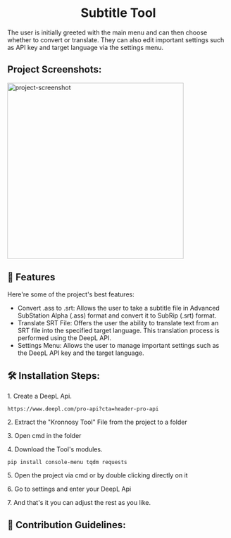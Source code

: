 <h1 align="center" id="title">Subtitle Tool</h1>

<p id="description">The user is initially greeted with the main menu and can then choose whether to convert or translate. They can also edit important settings such as API key and target language via the settings menu.</p>

<h2>Project Screenshots:</h2>

<img src="https://cdn.discordapp.com/attachments/1169292217442123856/1188052381431246908/image.png?ex=65991f00&amp;is=6586aa00&amp;hm=592f550f591945c1dcfba354169025d6ceb97b898c5663e573e864fea8c2a97a&amp;" alt="project-screenshot" width="400" height="400/">

  
  
<h2>🧐 Features</h2>

Here're some of the project's best features:

*   Convert .ass to .srt: Allows the user to take a subtitle file in Advanced SubStation Alpha (.ass) format and convert it to SubRip (.srt) format.
*   Translate SRT File: Offers the user the ability to translate text from an SRT file into the specified target language. This translation process is performed using the DeepL API.
*   Settings Menu: Allows the user to manage important settings such as the DeepL API key and the target language.

<h2>🛠️ Installation Steps:</h2>

<p>1. Create a DeepL Api.</p>

```
https://www.deepl.com/pro-api?cta=header-pro-api
```

<p>2. Extract the "Kronnosy Tool" File from the project to a folder</p>

<p>3. Open cmd in the folder</p>

<p>4. Download the Tool's modules.</p>

```
pip install console-menu tqdm requests
```

<p>5. Open the project via cmd or by double clicking directly on it</p>

<p>6. Go to settings and enter your DeepL Api</p>

<p>7. And that's it you can adjust the rest as you like.</p>

<h2>🍰 Contribution Guidelines:</h2>

